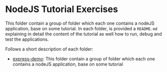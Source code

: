 # NodeJS Tutorial Exercises

This folder contain a group of folder which each one contains a nodeJS application, base on some tutorial. In each folder, is provided a `README.md` explaining in detail the content of the tutorial as well how to run, debug and test the applications.

Follows a short description of each folder:

- [express-demo](./express-demo): This folder contain a group of folder which each one contains a nodeJS application, base on some tutorial

